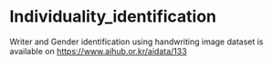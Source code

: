 # Individuality_identification
Writer and Gender identification using handwriting image
dataset is available on https://www.aihub.or.kr/aidata/133
